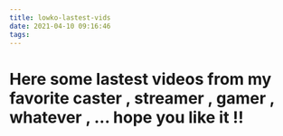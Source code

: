 ```yaml
---
title: lowko-lastest-vids
date: 2021-04-10 09:16:46
tags:
---
```


# Here some lastest videos from my favorite caster , streamer , gamer , whatever , ... hope you like it !!

<div class="container">
	<header>
		<img src="https://richardmiddleton.me/projects/youtube/images/logo.png" alt="" class="logo">
	</header>
	<section id="video">
	</section>
	<main>
	</main>

</div>
<script src="https://cdnjs.cloudflare.com/ajax/libs/jquery/3.3.1/jquery.min.js"></script>
<script>
$(document).ready(function () {
    var key = 'AIzaSyAtsMVKXF0VuPKTMbB4d6Y7zp1ipm1wcvA';
    var playlistId = 'PL2fnLUTsNyq7A335zB_RpOzu7hEUcSJbB';
    var URL = 'https://www.googleapis.com/youtube/v3/playlistItems';
    var options = {
        part: 'snippet',
        key: key,
        maxResults: 10,
        playlistId: playlistId
    }
    loadVids();
    function loadVids() {
        $.getJSON(URL, options, function (data) {
            var id = data.items[0].snippet.resourceId.videoId;
            mainVid(id);
            resultsLoop(data);
        });
    }
    function mainVid(id) {
        $('#video').html(`
					<iframe width="560" height="315" src="https://www.youtube.com/embed/${id}" frameborder="0" allow="autoplay; encrypted-media" allowfullscreen></iframe>
				`);
    }
    function resultsLoop(data) {
        $.each(data.items, function (i, item) {
            var thumb = item.snippet.thumbnails.medium.url;
            var title = item.snippet.title;
            var desc = item.snippet.description.substring(0, 100);
            var vid = item.snippet.resourceId.videoId;
            $('main').append(`
							<article class="item" data-key="${vid}">
								<img src="${thumb}" alt="" class="thumb">
								<div class="details">
									<h4>${title}</h4>
									<p>${desc}</p>
								</div>
							</article>
						`);
        });
    }
		// CLICK EVENT
    $('main').on('click', 'article', function () {
        var id = $(this).attr('data-key');
        mainVid(id);
    });
});
</script>

